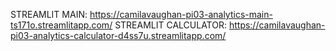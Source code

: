 STREAMLIT MAIN: https://camilavaughan-pi03-analytics-main-ts171o.streamlitapp.com/
STREAMLIT CALCULATOR: https://camilavaughan-pi03-analytics-calculator-d4ss7u.streamlitapp.com/